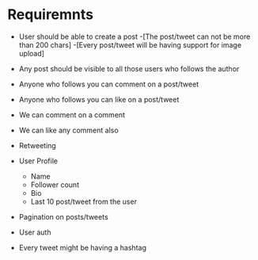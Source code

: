 # Requiremnts

- User should be able to create a post
    -[The post/tweet can not be more than 200 chars]
    -[Every post/tweet will be having support for image upload]

- Any post should be visible to all those users who follows the author
- Anyone who follows you can comment on a post/tweet
- Anyone who follows you can like on a post/tweet
- We can comment on a comment
- We can like any comment also
- Retweeting

- User Profile
    - Name
    - Follower count
    - Bio
    - Last 10 post/tweet from the user

- Pagination on posts/tweets
- User auth

- Every tweet might be having a hashtag
